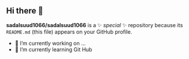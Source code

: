 ## Hi there 👋


**sadalsuud1066/sadalsuud1066** is a ✨ _special_ ✨ repository because its `README.md` (this file) appears on your GitHub profile.



- 🔭 I’m currently working on ...
- 🌱 I’m currently learning Git Hub

